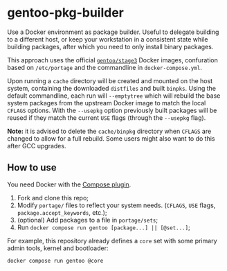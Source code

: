 # gentoo-pkg-builder

Use a Docker environment as package builder. Useful to delegate building to a different host,
or keep your workstation in a consistent state while building packages, after which you need to only
install binary packages.

This approach uses the official [`gentoo/stage3`](https://hub.docker.com/r/gentoo/stage3) Docker images,
confuration based on `/etc/portage` and the commandline in `docker-compose.yml`.

Upon running a `cache` directory will be created and mounted on the host system,
containing the downloaded `distfiles` and built `binpks`.
Using the default commandline, each run will `--emptytree` which will rebuild the base system packages from the upstream Docker image to match the local `CFLAGS` options. With the `--usepkg` option previously built packages will be reused if they match the current `USE` flags (through the `--usepkg` flag).

**Note:** it is advised to delete the `cache/binpkg` directory when `CFLAGS` are changed to allow for a full rebuild. Some users might also want to do this after GCC upgrades.

## How to use

You need Docker with the [Compose plugin](https://docs.docker.com/compose/install/compose-plugin/).

1. Fork and clone this repo;
2. Modify `portage/` files to reflect your system needs. (`CFLAGS`, `USE` flags, `package.accept_keywords`, etc.);
3. (optional) Add packages to a file in `portage/sets`;
4. Run `docker compose run gentoo [package...] || [@set...]`;

For example, this repository already defines a `core` set with some primary admin tools, kernel and bootloader:

```shell
docker compose run gentoo @core
```
